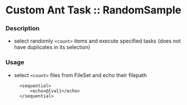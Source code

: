 # Custom Ant Task :: RandomSample

### Description

- select randomly `<count>` items and execute specified tasks (does not have duplicates in its selection)

### Usage

- select `<count>` files from FileSet and echo their filepath

    <randomsample param="val" count="3">
    	<fileset dir="${data.dir}" erroronmissingdir="false">
    		<include name="**/*" />
    	</fileset>
    
    	<sequential>
    		<echo>@{val}</echo>
    	</sequential>
    </randomsample>
